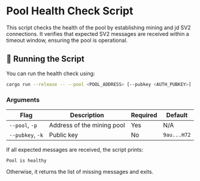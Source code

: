 # Pool Health Check Script

This script checks the health of the pool by establishing mining and jd SV2  connections. It verifies that expected SV2 messages are received within a timeout window, ensuring the pool is operational.

## 🚀 Running the Script

You can run the health check using:

```bash
cargo run --release -- --pool <POOL_ADDRESS> [--pubkey <AUTH_PUBKEY>]
```

### Arguments

| Flag             | Description                                          | Required | Default                                               |
| ---------------- | ---------------------------------------------------- | -------- | ----------------------------------------------------- |
| `--pool`, `-p`   | Address of the mining pool  | Yes      | N/A                                                   |
| `--pubkey`, `-k` | Public key       | No       | `9au...H72` |


If all expected messages are received, the script prints:

```
Pool is healthy
```

Otherwise, it returns the list of missing messages and exits.
